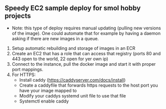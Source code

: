 ## Speedy EC2 sample deploy for smol hobby projects
- Note: this type of deploy requires manual updating (pulling new versions of the image). One could automate that for example by having a daemon asking if there are new images in a queue.

1. Setup automatic rebuilding and storage of images in an ECR
2. Create an EC2 that has a role that can access that registry (ports 80 and 443 open to the world, 22 open for yer own ip)
3. Connect to the instance, pull the docker image and start it with proper port mappings.
4. For HTTPS: 
    - Install caddy (https://caddyserver.com/docs/install)
    - Create a caddyfile that forwards https requests to the host port you have your image mapped to
    - Modify your caddys systemd unit file to use that file
    - Systemctl enable caddy